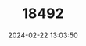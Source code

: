 ---
title: "18492"
category: "Pseudocheirus occidentalis"
draft: false
date: 2024-02-22 13:03:50
languages:
  English: ["Ngwayir", "Western Ringtail", "Western Ringtail Possum"]
---